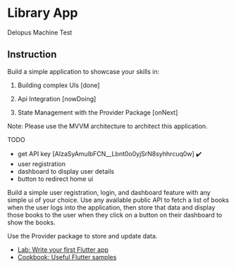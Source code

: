 # Library App 

Delopus Machine Test

## Instruction

Build a simple application to showcase your skills in:

1. Building complex UIs [done]

2. Api Integration [nowDoing]

3. State Management with the Provider Package [onNext]

Note: Please use the MVVM architecture to architect this application.


TODO 
- get API key [AIzaSyAmulbFCN__Lbnt0o0yjSrN8syhhrcuq0w] ✔️
- user registration
- dashboard to display user details
- button to redirect home ui

Build a simple user registration, login, and dashboard feature with any simple ui of your choice. Use any available public API to fetch a list of books when the user logs into the application, then store that data and display those books to the user when they click on a button on their dashboard to show the books.

Use the Provider package to store and update data.

- [Lab: Write your first Flutter app](https://docs.flutter.dev/get-started/codelab)
- [Cookbook: Useful Flutter samples](https://docs.flutter.dev/cookbook)